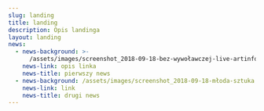 ```yaml
---
slug: landing
title: landing
description: Opis landinga
layout: landing
news:
  - news-background: >-
      /assets/images/screenshot_2018-09-18-bez-wywoławczej-live-artinfo-pl-portal-rynku-sztuki.png
    news-link: opis linka
    news-title: pierwszy news
  - news-background: /assets/images/screenshot_2018-09-18-młoda-sztuka.jpg
    news-link: link
    news-title: drugi news
---
```


